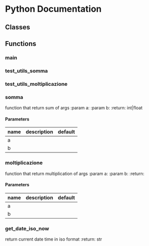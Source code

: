 # Python Documentation

## Classes


## Functions

### main







### test_utils_somma







### test_utils_moltiplicazione







### somma


function that return sum of args :param a: :param b: :return: int|float 
#### Parameters
name | description | default
--- | --- | ---
a |  | 
b |  | 





### moltiplicazione


function that return multiplication of args :param a: :param b: :return: 
#### Parameters
name | description | default
--- | --- | ---
a |  | 
b |  | 





### get_date_iso_now


return current date time in iso format :return: str 



